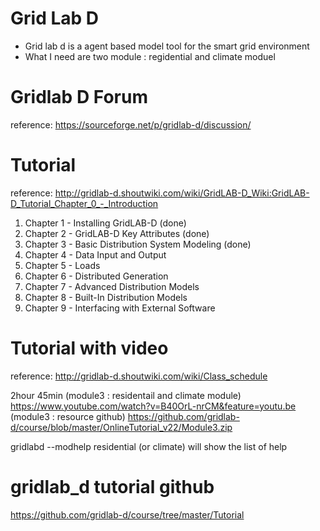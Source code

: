 # Grid Lab D

* Grid lab d is a agent based model tool for the smart grid environment
* What I need are two module : regidential and climate moduel

# Gridlab D Forum
reference: https://sourceforge.net/p/gridlab-d/discussion/

# Tutorial 
reference: http://gridlab-d.shoutwiki.com/wiki/GridLAB-D_Wiki:GridLAB-D_Tutorial_Chapter_0_-_Introduction

1. Chapter 1 - Installing GridLAB-D (done)
2. Chapter 2 - GridLAB-D Key Attributes (done)
3. Chapter 3 - Basic Distribution System Modeling (done)
4. Chapter 4 - Data Input and Output
5. Chapter 5 - Loads
6. Chapter 6 - Distributed Generation
7. Chapter 7 - Advanced Distribution Models
8. Chapter 8 - Built-In Distribution Models
9. Chapter 9 - Interfacing with External Software

# Tutorial with video
reference: http://gridlab-d.shoutwiki.com/wiki/Class_schedule

2hour 45min
(module3 : residentail and climate module) https://www.youtube.com/watch?v=B40OrL-nrCM&feature=youtu.be  
(module3 : resource github) https://github.com/gridlab-d/course/blob/master/OnlineTutorial_v22/Module3.zip  

gridlabd --modhelp residential (or climate) will show the list of help   


# gridlab_d tutorial github
https://github.com/gridlab-d/course/tree/master/Tutorial

